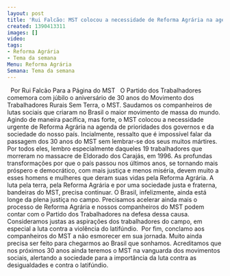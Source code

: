 ```yaml
---
layout: post
title: 'Rui Falcão: MST colocou a necessidade de Reforma Agrária na agenda dos país'
created: 1390413311
images: []
video: 
tags:
- Reforma Agrária
- Tema da semana
Menu: Reforma Agrária
Semana: Tema da semana
---
```



 
Por Rui Falcão
Para a Página do MST
 
O Partido dos Trabalhadores comemora com júbilo o aniversário de 30 anos do Movimento dos Trabalhadores Rurais Sem Terra, o MST. Saudamos os companheiros de lutas sociais que criaram no Brasil o maior movimento de massa do mundo.
Agindo de maneira pacífica, mas forte, o MST colocou a necessidade urgente de Reforma Agrária na agenda de prioridades dos governos e da sociedade do nosso país.
Incialmente, ressalto que é impossível falar da passagem dos 30 anos do MST sem lembrar-se dos seus muitos mártires. Por todos eles, lembro especialmente daqueles 19 trabalhadores que morreram no massacre de Eldorado dos Carajás, em 1996.
As profundas transformações por que o país passou nos últimos anos, se tornando mais próspero e democrático, com mais justiça e menos miséria, devem muito a esses homens e mulheres que deram suas vidas pela Reforma Agrária.
A luta pela terra, pela Reforma Agrária e por uma sociedade justa e fraterna, bandeiras do MST, precisa continuar. O Brasil, infelizmente, ainda está longe da plena justiça no campo.
Precisamos acelerar ainda mais o processo de Reforma Agrária e nossos companheiros do MST podem contar com o Partido dos Trabalhadores na defesa dessa causa. Consideramos justas as aspirações dos trabalhadores do campo, em especial a luta contra a violência do latifúndio. 
Por fim, conclamo aos companheiros do MST a não esmorecer em sua jornada. Muito ainda precisa ser feito para chegarmos ao Brasil que sonhamos.
Acreditamos que nos próximos 30 anos ainda teremos o MST na vanguarda dos movimentos sociais, alertando a sociedade para a importância da luta contra as desigualdades e contra o latifúndio.
 
